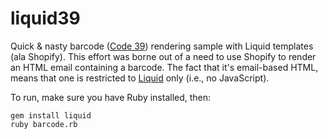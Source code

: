 # liquid39

Quick & nasty barcode ([Code 39](https://en.wikipedia.org/wiki/Code_39)) rendering sample with Liquid templates (ala Shopify).  This effort was borne out of a need to use Shopify to render an HTML email containing a barcode.  The fact that it's email-based HTML, means that one is restricted to [Liquid](https://github.com/Shopify/liquid) only (i.e., no JavaScript).

To run, make sure you have Ruby installed, then:

    gem install liquid
    ruby barcode.rb
